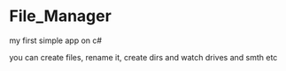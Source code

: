# File_Manager

my first simple app on c#

you can create files, rename it, create dirs and watch drives and smth etc
